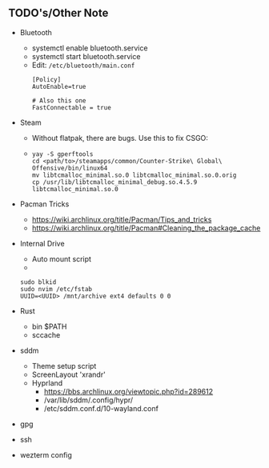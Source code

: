 ## TODO's/Other Note
- Bluetooth 
    - systemctl enable bluetooth.service
    - systemctl start bluetooth.service
    - Edit: `/etc/bluetooth/main.conf`
        ```
        [Policy]
        AutoEnable=true

        # Also this one
        FastConnectable = true
        ```
- Steam
    - Without flatpak, there are bugs. Use this to fix CSGO:
    - ```
      yay -S gperftools
      cd <path/to>/steamapps/common/Counter-Strike\ Global\ Offensive/bin/linux64
      mv libtcmalloc_minimal.so.0 libtcmalloc_minimal.so.0.orig
      cp /usr/lib/libtcmalloc_minimal_debug.so.4.5.9 libtcmalloc_minimal.so.0
      ```
- Pacman Tricks
    - https://wiki.archlinux.org/title/Pacman/Tips_and_tricks
    - https://wiki.archlinux.org/title/Pacman#Cleaning_the_package_cache

- Internal Drive
    - Auto mount script
    -
    ```
    sudo blkid
    sudo nvim /etc/fstab
    UUID=<UUID> /mnt/archive ext4 defaults 0 0
    ```

- Rust
    - bin $PATH
    - sccache
- sddm
    - Theme setup script
    - ScreenLayout 'xrandr'
    - Hyprland
        - https://bbs.archlinux.org/viewtopic.php?id=289612
        - /var/lib/sddm/.config/hypr/
        - /etc/sddm.conf.d/10-wayland.conf
- gpg
- ssh
- wezterm config
